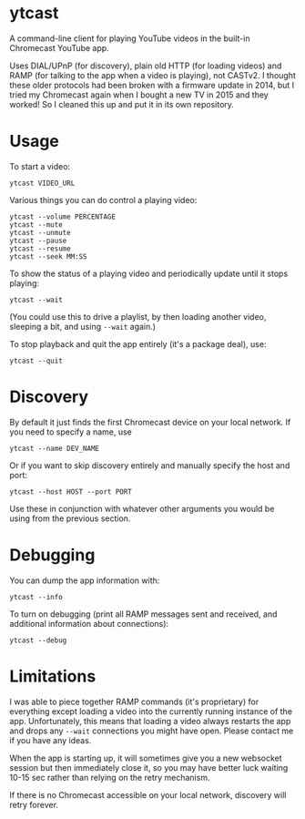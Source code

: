 # ytcast

A command-line client for playing YouTube videos in the built-in
Chromecast YouTube app.

Uses DIAL/UPnP (for discovery), plain old HTTP (for loading videos) and
RAMP (for talking to the app when a video is playing), not CASTv2. I
thought these older protocols had been broken with a firmware update in
2014, but I tried my Chromecast again when I bought a new TV in 2015 and
they worked! So I cleaned this up and put it in its own repository.

# Usage

To start a video:

    ytcast VIDEO_URL

Various things you can do control a playing video:

    ytcast --volume PERCENTAGE
    ytcast --mute
    ytcast --unmute
    ytcast --pause
    ytcast --resume
    ytcast --seek MM:SS

To show the status of a playing video and periodically update until it
stops playing:

    ytcast --wait

(You could use this to drive a playlist, by then loading another video,
sleeping a bit, and using `--wait` again.)

To stop playback and quit the app entirely (it's a package deal), use:

    ytcast --quit

# Discovery

By default it just finds the first Chromecast device on your local
network. If you need to specify a name, use

    ytcast --name DEV_NAME

Or if you want to skip discovery entirely and manually specify the host
and port:

    ytcast --host HOST --port PORT

Use these in conjunction with whatever other arguments you would be
using from the previous section.

# Debugging

You can dump the app information with:

    ytcast --info

To turn on debugging (print all RAMP messages sent and received, and
additional information about connections):

    ytcast --debug

# Limitations

I was able to piece together RAMP commands (it's proprietary) for
everything except loading a video into the currently running instance of
the app. Unfortunately, this means that loading a video always restarts
the app and drops any `--wait` connections you might have open. Please
contact me if you have any ideas.

When the app is starting up, it will sometimes give you a new websocket
session but then immediately close it, so you may have better luck
waiting 10-15 sec rather than relying on the retry mechanism.

If there is no Chromecast accessible on your local network, discovery
will retry forever.
